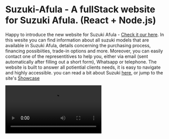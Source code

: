 

# Suzuki-Afula - A fullStack website for Suzuki Afula. (React + Node.js)

Happy to introduce the new website for Suzuki Afula - [Check it our here](https://suzuki-by-bar.herokuapp.com/).
In this wesite you can find information about all suzuki models that are available in Suzuki Afula, details concerning the purchasing process, financing possibiities, trade-in options and more. Moreover, you can easily contact one of the representitives to help you, either via email (sent automatically after filling out a short form), Whatsapp or telephone. The website is built to answer all potiential clients needs, it is easy to navigate and highly accessible.
you can read a bit about Suzuki [here](#about-Suzuki), or jump to the site's [Showcase](#showcase)

<video src="https://res.cloudinary.com/debmbjvbh/video/upload/v1668625875/suzuki/readme/suzuki-video_bs6nnw.mp4"/>


### About Suzuki

Suzuki is a Japanese multinational corporation which manufactures automobiles, motorcycles and more. Suzuki has 133 distributors in 192 countries. This website is in service of Suzuki's branch in Afula, Israel.

### Technologies

The technnology stack I used is MERN - MongoDB, Express, React, Node.js.
API calls to the backend are done with REST API method.
the App's layout was made with Sass (functions, mixins, variables).


### Showcase

#### Homepage

The landing page, in which the user can Flip through images of the different models, see a list of all models or press one of the call to action buttons, directing them to either the current showcased model page or to "contact us" page. At the bottom of the page is a short form enabeling the user to send an email message to Suzuki Afula.

![homepage](https://res.cloudinary.com/debmbjvbh/image/upload/v1661780014/homepage_qddzgw.png)

#### Models page

This page contains a list of previews of all models avalabile, each one when clicked redirects the user to the chosen car's page. Also, a video displaying all the models. 

<div style="display:flex">
<img src="https://res.cloudinary.com/debmbjvbh/image/upload/v1668625266/suzuki/readme/%D7%93%D7%92%D7%9E%D7%99%D7%9D_1_kksbli.png" alt="models" width="45%" title="models"   />
<img src="https://res.cloudinary.com/debmbjvbh/image/upload/v1668625251/suzuki/readme/%D7%93%D7%92%D7%9E%D7%99%D7%9D_2_jarhdo.png" alt="models" width="45%" title="models" />
</div>

#### Car details

Each car has an informative page, containing text, images and videos. when the user scrolls down, a concise section of information appears at the bottom of the page, "floating" conssistently in a fixed position. (containing assential information about the car, a link to "contact us" page, and a clickable button to call Suzuki Afula). At the bottom of the page is a short form enabeling the user to send an email message to Suzuki Afula.

<div style="display:flex; flexDirection:column">
<div style="display:flex>
<img src="https://res.cloudinary.com/debmbjvbh/image/upload/v1668625301/suzuki/readme/%D7%A2%D7%9E%D7%95%D7%93_%D7%9E%D7%9B%D7%95%D7%A0%D7%99%D7%AA_1_iz8zob.png" alt="Vitara-carDetails" width="19%" title="Vitara-carDetails"   />
<img src="https://res.cloudinary.com/debmbjvbh/image/upload/v1668625265/suzuki/readme/%D7%9E%D7%9B%D7%95%D7%A0%D7%99%D7%AA_3_vceqgc.png" alt="Vitara-carDetails" width="19%" title="Vitara-carDetails" />
<img src="https://res.cloudinary.com/debmbjvbh/image/upload/v1668625256/suzuki/readme/%D7%9E%D7%9B%D7%95%D7%A0%D7%99%D7%AA_2_yftdpp.png" alt="Vitara-carDetails" width="19%" title="Vitara-carDetails" />
<img src="https://res.cloudinary.com/debmbjvbh/image/upload/v1668625265/suzuki/readme/%D7%9E%D7%9B%D7%95%D7%A0%D7%99%D7%AA_6_gpqqwq.png" alt="Vitara-carDetails" width="19%" title="Vitara-carDetails" />
</div>

<div style="display:flex>
<img src="https://res.cloudinary.com/debmbjvbh/image/upload/v1668625259/suzuki/readme/%D7%92%D7%99%D7%9E%D7%A0%D7%992_z6zxvx.png" alt="Vitara-carDetails" width="30%" title="Jimny-carDetails"   />
<img src="https://res.cloudinary.com/debmbjvbh/image/upload/v1668625275/suzuki/readme/%D7%9E%D7%9B%D7%95%D7%A0%D7%99%D7%AA_%D7%92%D7%99%D7%9E%D7%A0%D7%99_1_yz516y.png" alt="Jimny-carDetails" width="30%" title="Jimny-carDetails" />
<img src="https://res.cloudinary.com/debmbjvbh/image/upload/v1668625267/suzuki/readme/%D7%9E%D7%9B%D7%95%D7%A0%D7%99%D7%AA_%D7%92%D7%99%D7%9E%D7%A0%D7%99_3_brnklc.png" alt="Jimny-carDetails" width="30%" title="Jimny-carDetails" />
</div>
</div>

#### Contact Us

Contact us page offers a few options for contacting Suzuki Afula, including leaving a message with the user's contact information (which upon clicking send, Suzuki will get the message as an Email immediatly), a whatsapp clickable icon, opening a chat with Suzuki Afula, a clickable phone icon and a clickable location icon which opens waze with directiond to Suzuki Afula .

![contactUs](https://res.cloudinary.com/debmbjvbh/image/upload/v1668625270/suzuki/readme/%D7%A6%D7%95%D7%A8_%D7%A7%D7%A9%D7%A8_to15tq.png)

#### Purchasing process

On Purchasing process page you can get detailed information about financing options, trade-in, test-drives, delivery time and more.

![purchaseProcess](https://res.cloudinary.com/debmbjvbh/image/upload/v1668625268/suzuki/readme/%D7%AA%D7%94%D7%9C%D7%99%D7%9A_%D7%A8%D7%9B%D7%99%D7%A9%D7%94_gwdkgs.png)

#### And on Mobile!

A taste of the mobile experience. I have used mixins, rem and em units, aspect ratio and  more, to make the website responsive with minimun effort.

<div style="display:flex">
<img src="https://res.cloudinary.com/debmbjvbh/image/upload/v1668625270/suzuki/readme/%D7%9E%D7%9B%D7%95%D7%A0%D7%99%D7%AA_%D7%9E%D7%95%D7%91%D7%99%D7%9C4_ebuovf.png" alt="car-details-mobile" width="19%" title="car-details-mobile"   />
<img src="https://res.cloudinary.com/debmbjvbh/image/upload/v1668625267/suzuki/readme/%D7%9E%D7%9B%D7%95%D7%A0%D7%99%D7%AA_%D7%9E%D7%95%D7%91%D7%99%D7%9C_ghupmg.png" alt="car-details-mobile" width="19%" title="car-details-mobile" />
<img src="https://res.cloudinary.com/debmbjvbh/image/upload/v1668625268/suzuki/readme/%D7%9E%D7%9B%D7%95%D7%A0%D7%99%D7%AA_%D7%9E%D7%95%D7%91%D7%99%D7%9C3_nzybob.png" alt="car-details-mobile" width="19%" title="car-details-mobile" />
<img src="https://res.cloudinary.com/debmbjvbh/image/upload/v1668625269/suzuki/readme/%D7%A6%D7%95%D7%A8_%D7%A7%D7%A9%D7%A8_%D7%9E%D7%95%D7%91%D7%99%D7%9C_t8ttib.png" alt="contact-us-mobile" width="19%" title="contact-us-mobile" />
<img src="https://res.cloudinary.com/debmbjvbh/image/upload/v1668625270/suzuki/readme/%D7%AA%D7%A4%D7%A8%D7%99%D7%98_%D7%9E%D7%95%D7%91%D7%99%D7%9C_jcebo8.png" alt="menu-mobile" width="19%" title="menu-mobile" />
</div>

#### Author

* Bar Ivri






